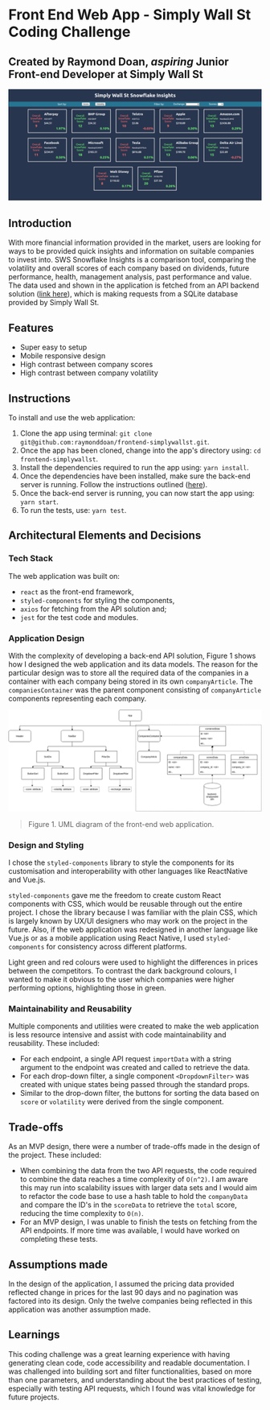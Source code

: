 # Front End Web App - Simply Wall St Coding Challenge

## Created by Raymond Doan, *aspiring* Junior Front-end Developer at Simply Wall St

![front-end-sws-codingchallenge](./public/front-end-sws-codingchallenge.png)

## Introduction

With more financial information provided in the market, users are looking for ways to be provided quick insights and information on suitable companies to invest into. SWS Snowflake Insights is a comparison tool, comparing the volatility and overall scores of each company based on dividends, future performance, health, management analysis, past performance and value. The data used and shown in the application is fetched from an API backend solution ([link here](https://github.com/raymonddoan/backend-simplywallst)), which is making requests from a SQLite database provided by Simply Wall St. 

## Features

- Super easy to setup
- Mobile responsive design
- High contrast between company scores
- High contrast between company volatility

## Instructions

To install and use the web application:

1. Clone the app using terminal: `git clone git@github.com:raymonddoan/frontend-simplywallst.git`.
2. Once the app has been cloned, change into the app's directory using: `cd frontend-simplywallst`.
3. Install the dependencies required to run the app using: `yarn install`.
4. Once the dependencies have been installed, make sure the back-end server is running. Follow the instructions outlined ([here](https://github.com/raymonddoan/backend-simplywallst)).
5. Once the back-end server is running, you can now start the app using: `yarn start`.
6. To run the tests, use: `yarn test`.

## Architectural Elements and Decisions

### Tech Stack

The web application was built on:

- `react` as the front-end framework,
- `styled-components` for styling the components,
- `axios` for fetching from the API solution and;
- `jest` for the test code and modules. 

### Application Design

With the complexity of developing a back-end API solution, Figure 1 shows how I designed the web application and its data models. The reason for the particular design was to store all the required data of the companies in a container with each company being stored in its own `companyArticle`. The `companiesContainer` was the parent component consisting of `companyArticle` components representing each company.

![domain-design](./public/domain-design.png)

> Figure 1. UML diagram of the front-end web application.

### Design and Styling

I chose the `styled-components` library to style the components for its customisation and interoperability with other languages like ReactNative and Vue.js.

`styled-components` gave me the freedom to create custom React components with CSS, which would be reusable through out the entire project. I chose the library because I was familiar with the plain CSS, which is largely known by UX/UI designers who may work on the project in the future. Also, if the web application was redesigned in another language like Vue.js or as a mobile application using React Native, I used `styled-components` for consistency across different platforms. 

Light green and red colours were used to highlight the differences in prices between the competitors. To contrast the dark background colours, I wanted to make it obvious to the user which companies were higher performing options, highlighting those in green.

### Maintainability and Reusability

Multiple components and utilities were created to make the web application is less resource intensive and assist with code maintainability and reusability. These included: 

- For each endpoint, a single API request `importData` with a string argument to the endpoint was created and called to retrieve the data.
- For each drop-down filter, a single component `<DropdownFilter>` was created with unique states being passed through the standard props.
- Similar to the drop-down filter, the buttons for sorting the data based on `score` or `volatility` were derived from the single component.

## Trade-offs

As an MVP design, there were a number of trade-offs made in the design of the project. These included:

- When combining the data from the two API requests, the code required to combine the data reaches a time complexity of `O(n^2)`. I am aware this may run into scalability issues with larger data sets and I would aim to  refactor the code base to use a hash table to hold the `companyData` and compare the ID's in the `scoreData` to retrieve the `total` score, reducing the time complexity to `O(n)`.
- For an MVP design, I was unable to finish the tests on fetching from the API endpoints. If more time was available, I would have worked on completing these tests.

## Assumptions made

In the design of the application, I assumed the pricing data provided reflected change in prices for the last 90 days and no pagination was factored into its design. Only the twelve companies being reflected in this application was another assumption made. 

## Learnings

This coding challenge was a great learning experience with having generating clean code, code accessibility and readable documentation. I was challenged into building sort and filter functionalities, based on more than one parameters, and understanding about the best practices of testing, especially with testing API requests, which I found was vital knowledge for future projects.

